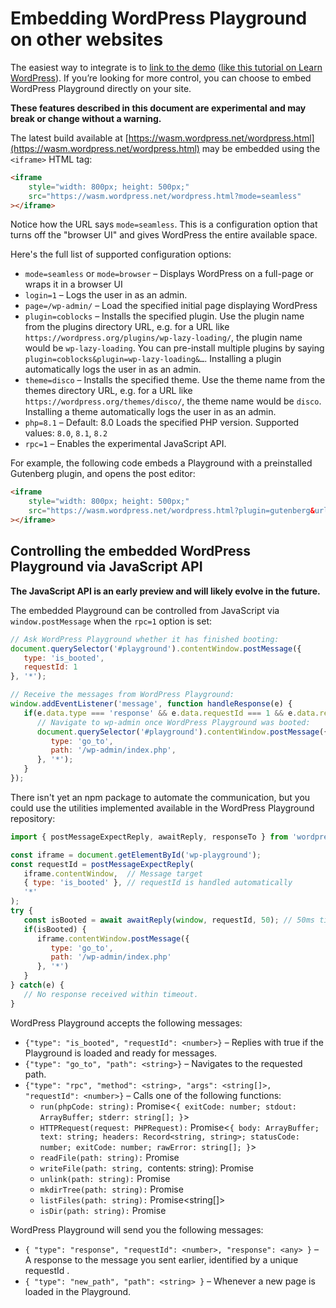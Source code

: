# Embedding WordPress Playground on other websites

The easiest way to integrate is to [link to the demo](https://developer.wordpress.org/playground/demo/) ([like this tutorial on Learn WordPress](https://learn.wordpress.org/tutorial/the-key-to-locking-blocks/)). If you’re looking for more control, you can choose to embed WordPress Playground directly on your site.

**These features described in this document are experimental and may break or change without a warning.**

The latest build available at [https://wasm.wordpress.net/wordpress.html](https://wasm.wordpress.net/wordpress.html) may be embedded using the `<iframe>` HTML tag:

```html
<iframe
    style="width: 800px; height: 500px;"
    src="https://wasm.wordpress.net/wordpress.html?mode=seamless"
></iframe>
```

Notice how the URL says `mode=seamless`. This is a configuration option that turns off the "browser UI" and gives WordPress the entire available space.

Here's the full list of supported configuration options:

* `mode=seamless` or `mode=browser` – Displays WordPress on a full-page or wraps it in a browser UI
* `login=1` – Logs the user in as an admin.
* `page=/wp-admin/` – Load the specified initial page displaying WordPress
* `plugin=coblocks` – Installs the specified plugin. Use the plugin name from the plugins directory URL, e.g. for a URL like `https://wordpress.org/plugins/wp-lazy-loading/`, the plugin name would be `wp-lazy-loading`. You can pre-install multiple plugins by saying `plugin=coblocks&plugin=wp-lazy-loading&…`. Installing a plugin automatically logs the user in as an admin.
* `theme=disco` – Installs the specified theme. Use the theme name from the themes directory URL, e.g. for a URL like `https://wordpress.org/themes/disco/`, the theme name would be `disco`. Installing a theme automatically logs the user in as an admin.
* `php=8.1` – Default: 8.0 Loads the specified PHP version. Supported values: `8.0`, `8.1`, `8.2`
* `rpc=1` – Enables the experimental JavaScript API.

For example, the following code embeds a Playground with a preinstalled Gutenberg plugin, and opens the post editor:

```html
<iframe
    style="width: 800px; height: 500px;"
    src="https://wasm.wordpress.net/wordpress.html?plugin=gutenberg&url=/wp-admin/post-new.php&mode=seamless"
></iframe>
```

## Controlling the embedded WordPress Playground via JavaScript API

**The JavaScript API is an early preview and will likely evolve in the future.**

The embedded Playground can be controlled from JavaScript via `window.postMessage` when the `rpc=1` option is set:

```js
// Ask WordPress Playground whether it has finished booting:
document.querySelector('#playground').contentWindow.postMessage({
   type: 'is_booted',
   requestId: 1
}, '*');

// Receive the messages from WordPress Playground:
window.addEventListener('message', function handleResponse(e) {
   if(e.data.type === 'response' && e.data.requestId === 1 && e.data.response === true) {
      // Navigate to wp-admin once WordPress Playground was booted:
      document.querySelector('#playground').contentWindow.postMessage({
         type: 'go_to',
         path: '/wp-admin/index.php',
      }, '*');
   }
});
```

There isn't yet an npm package to automate the communication, but you could use the utilities implemented available in the WordPress Playground repository:

```js
import { postMessageExpectReply, awaitReply, responseTo } from 'wordpress-playground/src/php-wasm-browser';

const iframe = document.getElementById('wp-playground');
const requestId = postMessageExpectReply(
   iframe.contentWindow,  // Message target
   { type: 'is_booted' }, // requestId is handled automatically
   '*'
);
try {
   const isBooted = await awaitReply(window, requestId, 50); // 50ms timeout
   if(isBooted) {
      iframe.contentWindow.postMessage({
         type: 'go_to',
         path: '/wp-admin/index.php'
      }, '*')
   }
} catch(e) {
   // No response received within timeout.
}
```

WordPress Playground accepts the following messages:

* `{"type": "is_booted", "requestId": <number>}` – Replies with true if the Playground is loaded and ready for messages.
* `{"type": "go_to", "path": <string>}` – Navigates to the requested path.
* `{"type": "rpc", "method": <string>, "args": <string[]>, "requestId": <number>}` – Calls one of the following functions:
  * `run(phpCode: string):` Promise<`{ exitCode: number; stdout: ArrayBuffer; stderr: string[]; }`>
  * `HTTPRequest(request: PHPRequest):` Promise<`{ body: ArrayBuffer; text: string; headers: Record<string, string>; statusCode: number; exitCode: number; rawError: string[]; }`>
  * `readFile(path: string):` Promise<string>
  * `writeFile(path: string, `contents: string): Promise<void>
  * `unlink(path: string):` Promise<void>
  * `mkdirTree(path: string):` Promise<void>
  * `listFiles(path: string):` Promise<string[]>
  * `isDir(path: string):` Promise<boolean>

WordPress Playground will send you the following messages:

* `{ "type": "response", "requestId": <number>, "response": <any> }` – A response to the message you sent earlier, identified by a unique requestId .
* `{ "type": "new_path", "path": <string> }` – Whenever a new page is loaded in the Playground.

